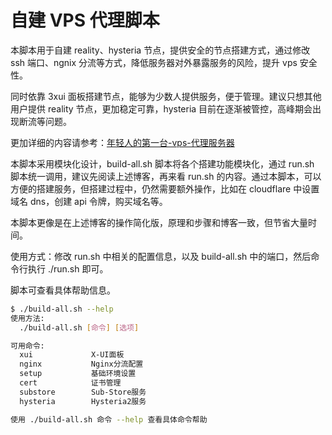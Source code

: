 # 自建 VPS 代理脚本

本脚本用于自建 reality、hysteria 节点，提供安全的节点搭建方式，通过修改 ssh 端口、ngnix 分流等方式，降低服务器对外暴露服务的风险，提升 vps 安全性。

同时依靠 3xui 面板搭建节点，能够为少数人提供服务，便于管理。建议只想其他用户提供 reality 节点，更加稳定可靠，hysteria 目前在逐渐被管控，高峰期会出现断流等问题。

更加详细的内容请参考：[年轻人的第一台-vps-代理服务器](https://www.hysling.top/blog/proxy/%E5%B9%B4%E8%BD%BB%E4%BA%BA%E7%9A%84%E7%AC%AC%E4%B8%80%E5%8F%B0-vps-%E4%BB%A3%E7%90%86%E6%9C%8D%E5%8A%A1%E5%99%A8/])

本脚本采用模块化设计，build-all.sh 脚本将各个搭建功能模块化，通过 run.sh 脚本统一调用，建议先阅读上述博客，再来看 run.sh 的内容。通过本脚本，可以方便的搭建服务，但搭建过程中，仍然需要额外操作，比如在 cloudflare 中设置域名 dns，创建 api 令牌，购买域名等。

本脚本更像是在上述博客的操作简化版，原理和步骤和博客一致，但节省大量时间。

使用方式：修改 run.sh 中相关的配置信息，以及 build-all.sh 中的端口，然后命令行执行 ./run.sh 即可。

脚本可查看具体帮助信息。

```bash
$ ./build-all.sh --help
使用方法:
  ./build-all.sh [命令] [选项]

可用命令:
  xui             X-UI面板
  nginx           Nginx分流配置
  setup           基础环境设置
  cert            证书管理
  substore        Sub-Store服务
  hysteria        Hysteria2服务

使用 ./build-all.sh 命令 --help 查看具体命令帮助
```